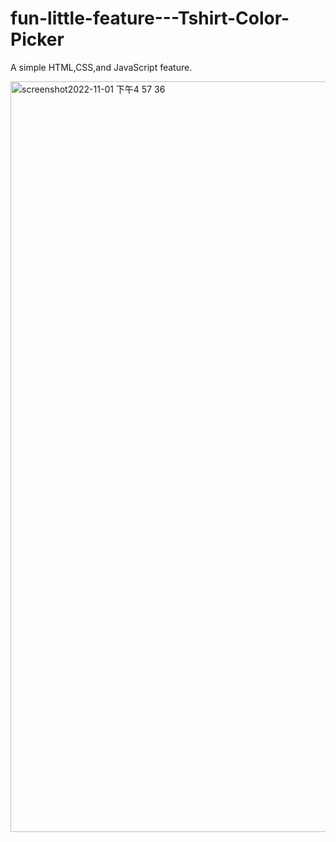# fun-little-feature---Tshirt-Color-Picker

A simple HTML,CSS,and JavaScript feature.

<img width="1201" alt="screenshot2022-11-01 下午4 57 36" src="https://user-images.githubusercontent.com/104940532/199339615-cab231d6-d637-4bc8-b3b8-e8915468e6dc.png">
